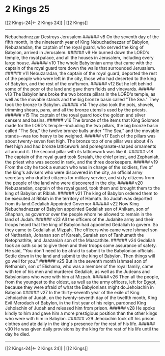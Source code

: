 # 2 Kings 25

[[2 Kings-24|← 2 Kings 24]] | [[2 Kings]]
***

Nebuchadnezzar Destroys Jerusalem ###### v8 On the seventh day of the fifth month, in the nineteenth year of King Nebuchadnezzar of Babylon, Nebuzaradan, the captain of the royal guard, who served the king of Babylon, arrived in Jerusalem. ###### v9 He burned down the LORD's temple, the royal palace, and all the houses in Jerusalem, including every large house. ###### v10 The whole Babylonian army that came with the captain of the royal guard tore down the walls that surrounded Jerusalem. ###### v11 Nebuzaradan, the captain of the royal guard, deported the rest of the people who were left in the city, those who had deserted to the king of Babylon, and the rest of the craftsmen. ###### v12 But he left behind some of the poor of the land and gave them fields and vineyards. ###### v13 The Babylonians broke the two bronze pillars in the LORD's temple, as well as the movable stands and the big bronze basin called "The Sea." They took the bronze to Babylon. ###### v14 They also took the pots, shovels, trimming shears, pans, and all the bronze utensils used by the priests. ###### v15 The captain of the royal guard took the golden and silver censers and basins. ###### v16 The bronze of the items that King Solomon made for the LORD's temple--including the two pillars, the big bronze basin called "The Sea," the twelve bronze bulls under "The Sea," and the movable stands--was too heavy to be weighed. ###### v17 Each of the pillars was about twenty-seven feet high. The bronze top of one pillar was about 4½ feet high and had bronze latticework and pomegranate-shaped ornaments all around it. The second pillar with its latticework was like it. ###### v18 The captain of the royal guard took Seraiah, the chief priest, and Zephaniah, the priest who was second in rank, and the three doorkeepers. ###### v19 From the city he took a eunuch who was in charge of the soldiers, five of the king's advisers who were discovered in the city, an official army secretary who drafted citizens for military service, and sixty citizens from the people of the land who were discovered in the city. ###### v20 Nebuzaradan, captain of the royal guard, took them and brought them to the king of Babylon at Riblah. ###### v21 The king of Babylon ordered them to be executed at Riblah in the territory of Hamath. So Judah was deported from its land.Gedaliah Appointed Governor ###### v22 Now King Nebuchadnezzar of Babylon appointed Gedaliah son of Ahikam, son of Shaphan, as governor over the people whom he allowed to remain in the land of Judah. ###### v23 All the officers of the Judahite army and their troops heard that the king of Babylon had appointed Gedaliah to govern. So they came to Gedaliah at Mizpah. The officers who came were Ishmael son of Nethaniah, Johanan son of Kareah, Seraiah son of Tanhumeth the Netophathite, and Jaazaniah son of the Maacathite. ###### v24 Gedaliah took an oath so as to give them and their troops some assurance of safety. He said, "You don't need to be afraid to submit to the Babylonian officials. Settle down in the land and submit to the king of Babylon. Then things will go well for you." ###### v25 But in the seventh month Ishmael son of Nethaniah, son of Elishama, who was a member of the royal family, came with ten of his men and murdered Gedaliah, as well as the Judeans and Babylonians who were with him at Mizpah. ###### v26 Then all the people, from the youngest to the oldest, as well as the army officers, left for Egypt, because they were afraid of what the Babylonians might do.Jehoiachin in Babylon ###### v27 In the thirty-seventh year of the exile of King Jehoiachin of Judah, on the twenty-seventh day of the twelfth month, King Evil Merodach of Babylon, in the first year of his reign, pardoned King Jehoiachin of Judah and released him from prison. ###### v28 He spoke kindly to him and gave him a more prestigious position than the other kings who were with him in Babylon. ###### v29 Jehoiachin took off his prison clothes and ate daily in the king's presence for the rest of his life. ###### v30 He was given daily provisions by the king for the rest of his life until the day he died.

***
[[2 Kings-24|← 2 Kings 24]] | [[2 Kings]]
